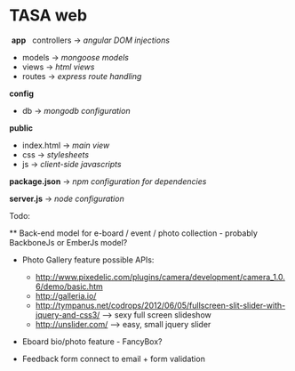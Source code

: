 TASA web
=======

&nbsp;**app**
&nbsp;&nbsp;controllers   -> *angular DOM injections*
* models        -> *mongoose models*
* views         -> *html views*
* routes        -> *express route handling*
 
**config**

* db            -> *mongodb configuration*
 
**public**

* index.html    -> *main view*
* css           -> *stylesheets*
* js            -> *client-side javascripts*
 
**package.json**      -> *npm configuration for dependencies*

**server.js**         -> *node configuration*


Todo:

** Back-end model for e-board / event / photo collection - probably BackboneJs or EmberJs model?
* Photo Gallery feature
  possible APIs:
  - http://www.pixedelic.com/plugins/camera/development/camera_1.0.6/demo/basic.htm
  - http://galleria.io/
  - http://tympanus.net/codrops/2012/06/05/fullscreen-slit-slider-with-jquery-and-css3/ --> sexy full screen slideshow
  - http://unslider.com/ --> easy, small jquery slider


* Eboard bio/photo feature - FancyBox?
* Feedback form connect to email + form validation
